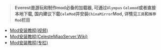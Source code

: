 > **Everest是游玩和制作mod必备的加载器, 可通过`Olympus` `Celemod`或者直接本地下载, 国内建议下载`CeleMod`并安装`ChinaMirror`Mod, 详情见`工具`和`推荐Mod`栏目**

* [Mod安装教程(视频)](https://www.bilibili.com/video/BV1WU4y1E7Y5)
* [Mod安装教程(CelesteMiaoServer.Wiki)](https://celestenyaserver.github.io/CelesteMiaoServer.Wiki/#/zh-cn/Celeste/Mods/Everest_and_mod)
* [Mod安装教程(专栏)](https://www.bilibili.com/read/cv17241217/)